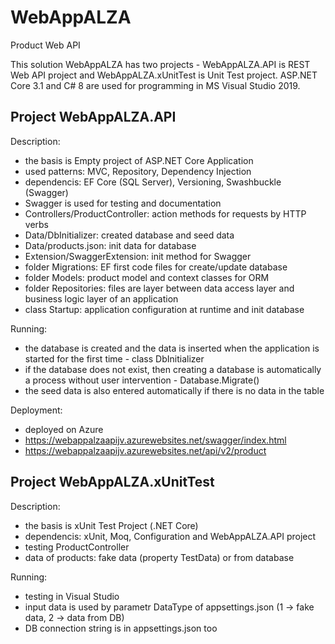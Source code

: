 # WebAppALZA
Product Web API

This solution WebAppALZA has two projects - WebAppALZA.API is REST Web API project and WebAppALZA.xUnitTest is Unit Test project.
ASP.NET Core 3.1 and C# 8 are used for programming in MS Visual Studio 2019.

## Project WebAppALZA.API

Description:
- the basis is Empty project of ASP.NET Core Application
- used patterns: MVC, Repository, Dependency Injection
- dependencis: EF Core (SQL Server), Versioning, Swashbuckle (Swagger)
- Swagger is used for testing and documentation
- Controllers/ProductController: action methods for requests by HTTP verbs
- Data/DbInitializer: created database and seed data
- Data/products.json: init data for database
- Extension/SwaggerExtension: init method for Swagger
- folder Migrations: EF first code files for create/update database
- folder Models: product model and context classes for ORM 
- folder Repositories: files are layer between data access layer and business logic layer of an application
- class Startup: application configuration at runtime and init database 

Running:
- the database is created and the data is inserted when the application is started for the first time - class DbInitializer
- if the database does not exist, then creating a database is automatically a process without user intervention - Database.Migrate()
- the seed data is also entered automatically if there is no data in the table

Deployment:
- deployed on Azure 
- https://webappalzaapijv.azurewebsites.net/swagger/index.html
- https://webappalzaapijv.azurewebsites.net/api/v2/product


## Project WebAppALZA.xUnitTest

Description:
- the basis is xUnit Test Project (.NET Core)
- dependencis: xUnit, Moq, Configuration and WebAppALZA.API project
- testing ProductController
- data of products: fake data (property TestData) or from database 

Running:
- testing in Visual Studio
- input data is used by parametr DataType of appsettings.json (1 -> fake data, 2 -> data from DB)
- DB connection string is in appsettings.json too

